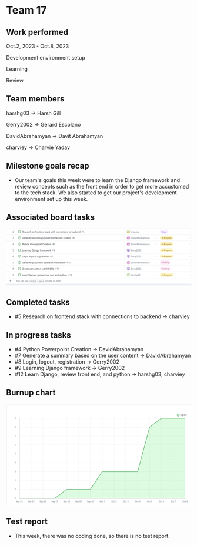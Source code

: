 # Team 17

## Work performed

Oct.2, 2023 - Oct.8, 2023

Development environment setup

Learning

Review

## Team members

harshg03 -> Harsh Gill

Gerry2002 -> Gerard Escolano

DavidAbrahamyan -> Davit Abrahamyan

charviey -> Charvie Yadav

## Milestone goals recap
- Our team's goals this week were to learn the Django framework and review concepts such as the front end in order to get more accustomed
  to the tech stack. We also started to get our project's development environment set up this week.


## Associated board tasks

![Screenshot](images/ProjectBoardScreenshotWeek5.png)

## Completed tasks

- #5 Research on frontend stack with connections to backend -> charviey

## In progress tasks

- #4 Python Powerpoint Creation -> DavidAbrahamyan
- #7 Generate a summary based on the user content -> DavidAbrahamyan
- #8 Login, logout, registration -> Gerry2002
- #9 Learning Django framework -> Gerry2002
- #12 Learn Django, review front end, and python -> harshg03, charviey

## Burnup chart
![Screenshot](images/burnupchartweek5.png)

## Test report
- This week, there was no coding done, so there is no test report.

